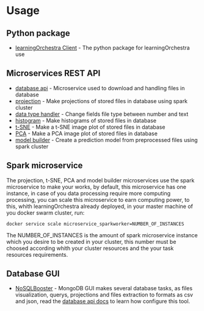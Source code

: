 # Usage
## Python package
* [learningOrchestra Client](https://riibeirogabriel.github.io/learningOrchestra/learning_orchestra_client_package) - The python package for learningOrchestra use

## Microservices REST API
* [database api](https://riibeirogabriel.github.io/learningOrchestra/database_api) - 
Microservice used to download and handling files in database
* [projection](https://riibeirogabriel.github.io/learningOrchestra/projection) - 
Make projections of stored files in database using spark cluster
* [data type handler](https://riibeirogabriel.github.io/learningOrchestra/data_type_handler) - 
Change fields file type between number and text
* [histogram](https://riibeirogabriel.github.io/learningOrchestra/histogram) - 
Make histograms of stored files in database
* [t-SNE](https://riibeirogabriel.github.io/learningOrchestra/t_sne) - 
Make a t-SNE image plot of stored files in database
* [PCA](https://riibeirogabriel.github.io/learningOrchestra/pca) - 
Make a PCA image plot of stored files in database
* [model builder](https://riibeirogabriel.github.io/learningOrchestra/model_builder) - 
Create a prediction model from preprocessed files using spark cluster

## Spark microservice
The projection, t-SNE, PCA and model builder microservices use the spark 
microservice to make your works, by default, this microservice has one instance, 
in case of you data processing require more computing processing, you can 
scale this microservice to earn computing power, to this, whith learningOrchestra 
already deployed, in your master machine of you docker swarm cluster, run:

```
docker service scale microservice_sparkworker=NUMBER_OF_INSTANCES
```
The NUMBER_OF_INSTANCES is the amount of spark microservice instance which you 
desire to be created in your cluster, this number must be choosed according
whith your cluster resources and the your task resources requirements.

## Database GUI
* [NoSQLBooster](https://nosqlbooster.com) - 
MongoDB GUI makes several database tasks, as files visualization, querys, 
projections and files extraction to formats as csv and json, read the 
[database api docs](https://riibeirogabriel.github.io/learningOrchestra/database_api) 
to learn how configure this tool.
